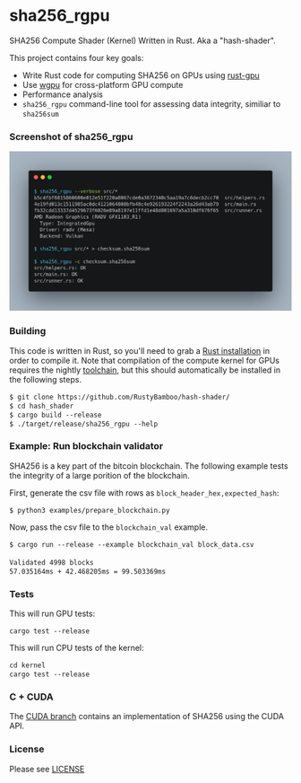 # sha256_rgpu

SHA256 Compute Shader (Kernel) Written in Rust. Aka a "hash-shader".

This project contains four key goals:
- Write Rust code for computing SHA256 on GPUs using [rust-gpu](https://github.com/EmbarkStudios/rust-gpu)
- Use [wgpu](https://github.com/gfx-rs/wgpu) for cross-platform GPU compute
- Performance analysis
- `sha256_rgpu` command-line tool for assessing data integrity, similiar to `sha256sum`

### Screenshot of sha256_rgpu

![](gfx/screenshot.png)

### Building

This code is written in Rust, so you'll need to grab a [Rust installation](https://www.rust-lang.org/learn/get-started) in order to compile it. Note that compilation of the compute kernel for GPUs requires the nightly [toolchain](./rust-toolchain), but this should automatically be installed in the following steps.

```
$ git clone https://github.com/RustyBamboo/hash-shader/
$ cd hash_shader
$ cargo build --release
$ ./target/release/sha256_rgpu --help
```



### Example: Run blockchain validator

SHA256 is a key part of the bitcoin blockchain. The following example tests the integrity of a large porition of the blockchain.

First, generate the csv file with rows as `block_header_hex,expected_hash`:

```
$ python3 examples/prepare_blockchain.py
```

Now, pass the csv file to the `blockchain_val` example.

```
$ cargo run --release --example blockchain_val block_data.csv

Validated 4998 blocks
57.035164ms + 42.468205ms = 99.503369ms
```


### Tests
This will run GPU tests:
```
cargo test --release
```             

This will run CPU tests of the kernel:
```
cd kernel
cargo test --release
```

### C + CUDA

The [CUDA branch](https://github.com/RustyBamboo/hash-shader/tree/cuda) contains an implementation of SHA256 using the CUDA API. 

### License

Please see [LICENSE](./LICENSE)